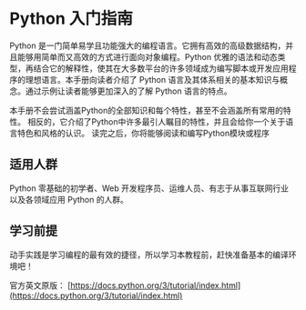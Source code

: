 # Python 入门指南

Python 是一门简单易学且功能强大的编程语言。它拥有高效的高级数据结构，并且能够用简单而又高效的方式进行面向对象编程。Python 优雅的语法和动态类型，再结合它的解释性，使其在大多数平台的许多领域成为编写脚本或开发应用程序的理想语言。本手册向读者介绍了 Python 语言及其体系相关的基本知识与概念。通过示例让读者能够更加深入的了解 Python 语言的特点。

本手册不会尝试涵盖Python的全部知识和每个特性，甚至不会涵盖所有常用的特性。 相反的，它介绍了Python中许多最引人瞩目的特性，并且会给你一个关于语言特色和风格的认识。 读完之后，你将能够阅读和编写Python模块或程序

## 适用人群

Python 零基础的初学者、Web 开发程序员、运维人员、有志于从事互联网行业以及各领域应用 Python 的人群。

## 学习前提

动手实践是学习编程的最有效的捷径，所以学习本教程前，赶快准备基本的编译环境吧！

官方英文原版：
[https://docs.python.org/3/tutorial/index.html](https://docs.python.org/3/tutorial/index.html)